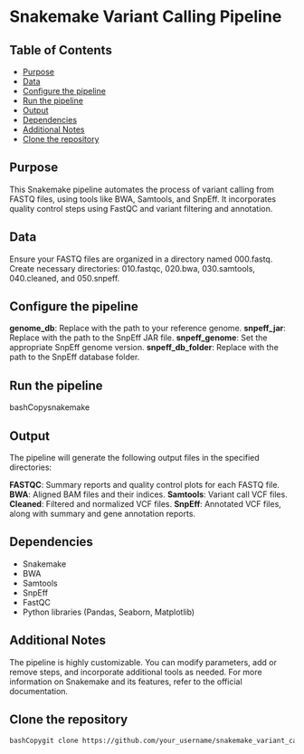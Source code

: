 # Snakemake Variant Calling Pipeline

## Table of Contents
- [Purpose](#Purpose)
- [Data](#Data)
- [Configure the pipeline](#Configurethepipeline)
- [Run the pipeline](#Runthepipeline)
- [Output](#Output)
- [Dependencies](#Dependencies)
- [Additional Notes](#AdditionalNotes)
- [Clone the repository](#Clonetherepository)


## Purpose

This Snakemake pipeline automates the process of variant calling from FASTQ files, using tools like BWA, Samtools, and SnpEff. It incorporates quality control steps using FastQC and variant filtering and annotation.


## Data

Ensure your FASTQ files are organized in a directory named 000.fastq.
Create necessary directories: 010.fastqc, 020.bwa, 030.samtools, 040.cleaned, and 050.snpeff.


## Configure the pipeline

**genome_db**: Replace with the path to your reference genome.
**snpeff_jar**: Replace with the path to the SnpEff JAR file.
**snpeff_genome**: Set the appropriate SnpEff genome version.
**snpeff_db_folder**: Replace with the path to the SnpEff database folder.


## Run the pipeline
bashCopysnakemake


## Output
The pipeline will generate the following output files in the specified directories:

**FASTQC**: Summary reports and quality control plots for each FASTQ file.
**BWA**: Aligned BAM files and their indices.
**Samtools**: Variant call VCF files.
**Cleaned**: Filtered and normalized VCF files.
**SnpEff**: Annotated VCF files, along with summary and gene annotation reports.


## Dependencies

- Snakemake
- BWA
- Samtools
- SnpEff
- FastQC
- Python libraries (Pandas, Seaborn, Matplotlib)


## Additional Notes

The pipeline is highly customizable. You can modify parameters, add or remove steps, and incorporate additional tools as needed.
For more information on Snakemake and its features, refer to the official documentation.

## Clone the repository

```bash
bashCopygit clone https://github.com/your_username/snakemake_variant_calling_pipeline
